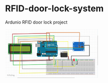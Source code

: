 # RFID-door-lock-system
Ardunio RFID door lock project
<p>
  <img width=60% src="circuit and images/ckt.jpg" >
</p>
